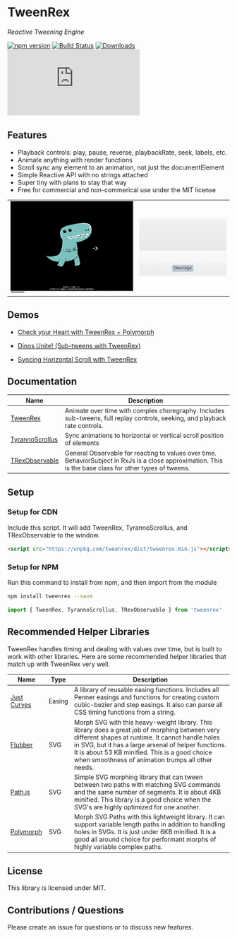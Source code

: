 # TweenRex

*Reactive Tweening Engine*

[![npm version](https://badge.fury.io/js/tweenrex.svg)](https://badge.fury.io/js/tweenrex)
[![Build Status](https://travis-ci.org/notoriousb1t/tweenrex.svg?branch=master)](https://travis-ci.org/notoriousb1t/tweenrex)
[![Downloads](https://img.shields.io/npm/dm/tweenrex.svg)](https://www.npmjs.com/package/tweenrex)
[![gzip size](http://img.badgesize.io/https://unpkg.com/tweenrex/dist/tweenrex.min.js?compression=gzip&label=gzip%20size&style=flat&cache=false)](https://unpkg.com/tweenrex/dist/tweenrex.min.js)

## Features

 - Playback controls: play, pause, reverse, playbackRate, seek, labels, etc.
 - Animate anything with render functions
 - Scroll sync any element to an animation, not just the documentElement
 - Simple Reactive API with no strings attached
 - Super tiny with plans to stay that way
 - Free for commercial and non-commerical use under the MIT license

<table>
<colgroup>
    <col width="58%" />
    <col width="42%" />
</colgroup>
<tr>
<td>
    <img width="100%" src="docs/assets/TyrannoScrollus.gif"  />
</td>
<td>
    <img width="1000%" src="docs/assets/dinos_unite.gif" />
</td>
</tr>
</table>


## Demos
- [Check your Heart with TweenRex + Polymorph](https://codepen.io/notoriousb1t/pen/dZveGQ?editors=1010)

- [Dinos Unite! (Sub-tweens with TweenRex)](https://codepen.io/notoriousb1t/pen/zPwqVY?editors=0010)
- [Syncing Horizontal Scroll with TweenRex](https://codepen.io/notoriousb1t/pen/0c5c1b7697377d12019ca4f091e2e669)


## Documentation

Name | Description |
--- | --- |
[TweenRex](/docs/api/TweenRex.md) | Animate over time with complex choregraphy.  Includes sub-tweens, full replay controls, seeking, and playback rate controls. |
[TyrannoScrollus](/docs/api/TyrannoScrollus.md) | Sync animations to horizontal or vertical scroll position of elements |
[TRexObservable](/docs/api/TRexObservable.md) | General Observable for reacting to values over time. BehaviorSubject in RxJs is a close approximation. This is the base class for other types of tweens. |

## Setup

### Setup for CDN
Include this script.  It will add TweenRex, TyrannoScrollus, and TRexObservable to the window.
```html
<script src="https://unpkg.com/tweenrex/dist/tweenrex.min.js"></script>
```

### Setup for NPM

Run this command to install from npm, and then import from the module
```bash
npm install tweenrex --save
```
```js
import { TweenRex, TyrannoScrollus, TRexObservable } from 'tweenrex'
```

## Recommended Helper Libraries
TweenRex handles timing and dealing with values over time, but is built to work with other libraries.  Here are some recommended helper libraries that match up with TweenRex very well.

Name | Type | Description |
--- | --- | --- |
[Just Curves](https://github.com/just-animate/just-curves) | Easing | A library of reusable easing functions. Includes all Penner easings and functions for creating custom cubic-bezier and step easings.  It also can parse all CSS timing functions from a string. |
[Flubber](https://github.com/veltman/flubber)| SVG | Morph SVG with this heavy-weight library.  This library does a great job of morphing between very different shapes at runtime. It cannot handle holes in SVG, but it has a large arsenal of helper functions.  It is about 53 KB minified. This is a good choice when smoothness of animation trumps all other needs.|
[Path.js](https://github.com/SamKnows/path.js) | SVG | Simple SVG morphing library that can tween between two paths with matching SVG commands and the same number of segments. It is about 4KB minified.  This library is a good choice when the SVG's are highly optimized for one another.|
[Polymorph](https://github.com/notoriousb1t/polymorph) | SVG | Morph SVG Paths with this lightweight library.  It can support variable length paths in addition to handling holes in SVGs.  It is just under 6KB minified.  It is a good all around choice for performant morphs of highly variable complex paths.|

## License
This library is licensed under MIT.

## Contributions / Questions
Please create an issue for questions or to discuss new features.
